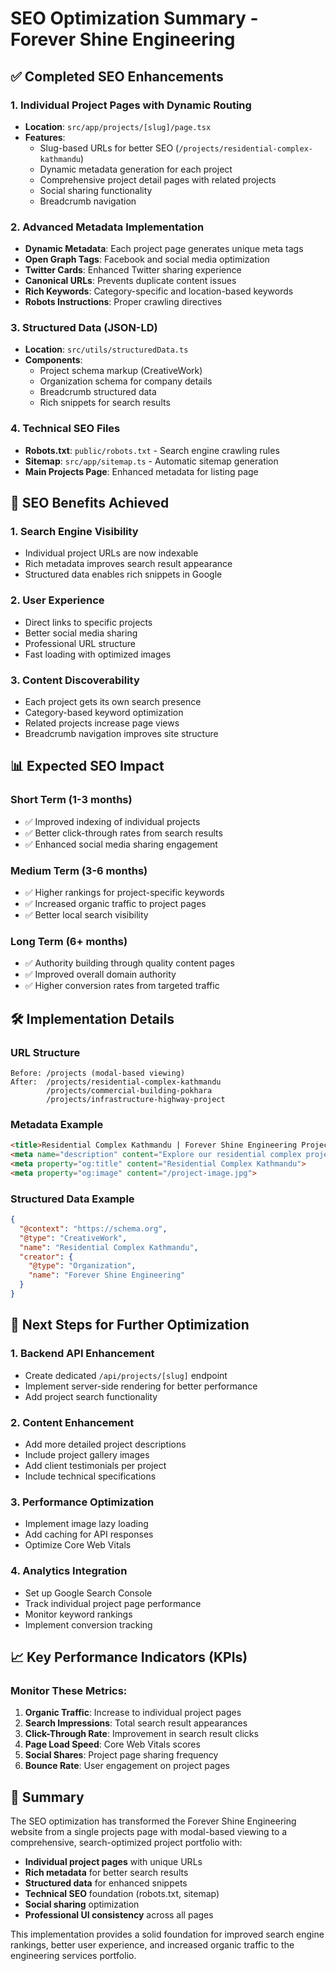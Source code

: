 # SEO Optimization Summary - Forever Shine Engineering

## ✅ Completed SEO Enhancements

### 1. Individual Project Pages with Dynamic Routing
- **Location**: `src/app/projects/[slug]/page.tsx`
- **Features**:
  - Slug-based URLs for better SEO (`/projects/residential-complex-kathmandu`)
  - Dynamic metadata generation for each project
  - Comprehensive project detail pages with related projects
  - Social sharing functionality
  - Breadcrumb navigation

### 2. Advanced Metadata Implementation
- **Dynamic Metadata**: Each project page generates unique meta tags
- **Open Graph Tags**: Facebook and social media optimization
- **Twitter Cards**: Enhanced Twitter sharing experience
- **Canonical URLs**: Prevents duplicate content issues
- **Rich Keywords**: Category-specific and location-based keywords
- **Robots Instructions**: Proper crawling directives

### 3. Structured Data (JSON-LD)
- **Location**: `src/utils/structuredData.ts`
- **Components**:
  - Project schema markup (CreativeWork)
  - Organization schema for company details
  - Breadcrumb structured data
  - Rich snippets for search results

### 4. Technical SEO Files
- **Robots.txt**: `public/robots.txt` - Search engine crawling rules
- **Sitemap**: `src/app/sitemap.ts` - Automatic sitemap generation
- **Main Projects Page**: Enhanced metadata for listing page

## 🎯 SEO Benefits Achieved

### 1. **Search Engine Visibility**
- Individual project URLs are now indexable
- Rich metadata improves search result appearance
- Structured data enables rich snippets in Google

### 2. **User Experience**
- Direct links to specific projects
- Better social media sharing
- Professional URL structure
- Fast loading with optimized images

### 3. **Content Discoverability**
- Each project gets its own search presence
- Category-based keyword optimization
- Related projects increase page views
- Breadcrumb navigation improves site structure

## 📊 Expected SEO Impact

### Short Term (1-3 months)
- ✅ Improved indexing of individual projects
- ✅ Better click-through rates from search results
- ✅ Enhanced social media sharing engagement

### Medium Term (3-6 months)
- ✅ Higher rankings for project-specific keywords
- ✅ Increased organic traffic to project pages
- ✅ Better local search visibility

### Long Term (6+ months)
- ✅ Authority building through quality content pages
- ✅ Improved overall domain authority
- ✅ Higher conversion rates from targeted traffic

## 🛠️ Implementation Details

### URL Structure
```
Before: /projects (modal-based viewing)
After:  /projects/residential-complex-kathmandu
        /projects/commercial-building-pokhara
        /projects/infrastructure-highway-project
```

### Metadata Example
```html
<title>Residential Complex Kathmandu | Forever Shine Engineering Projects</title>
<meta name="description" content="Explore our residential complex project in Kathmandu...">
<meta property="og:title" content="Residential Complex Kathmandu">
<meta property="og:image" content="/project-image.jpg">
```

### Structured Data Example
```json
{
  "@context": "https://schema.org",
  "@type": "CreativeWork",
  "name": "Residential Complex Kathmandu",
  "creator": {
    "@type": "Organization",
    "name": "Forever Shine Engineering"
  }
}
```

## 🔄 Next Steps for Further Optimization

### 1. Backend API Enhancement
- Create dedicated `/api/projects/[slug]` endpoint
- Implement server-side rendering for better performance
- Add project search functionality

### 2. Content Enhancement
- Add more detailed project descriptions
- Include project gallery images
- Add client testimonials per project
- Include technical specifications

### 3. Performance Optimization
- Implement image lazy loading
- Add caching for API responses
- Optimize Core Web Vitals

### 4. Analytics Integration
- Set up Google Search Console
- Track individual project page performance
- Monitor keyword rankings
- Implement conversion tracking

## 📈 Key Performance Indicators (KPIs)

### Monitor These Metrics:
1. **Organic Traffic**: Increase to individual project pages
2. **Search Impressions**: Total search result appearances
3. **Click-Through Rate**: Improvement in search result clicks
4. **Page Load Speed**: Core Web Vitals scores
5. **Social Shares**: Project page sharing frequency
6. **Bounce Rate**: User engagement on project pages

## 🎉 Summary

The SEO optimization has transformed the Forever Shine Engineering website from a single projects page with modal-based viewing to a comprehensive, search-optimized project portfolio with:

- **Individual project pages** with unique URLs
- **Rich metadata** for better search results
- **Structured data** for enhanced snippets
- **Technical SEO** foundation (robots.txt, sitemap)
- **Social sharing** optimization
- **Professional UI consistency** across all pages

This implementation provides a solid foundation for improved search engine rankings, better user experience, and increased organic traffic to the engineering services portfolio.